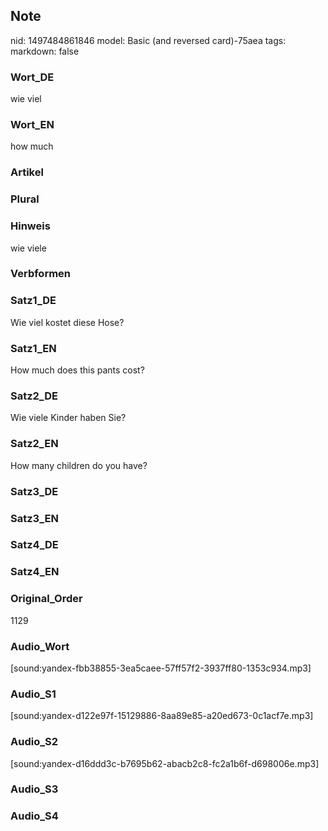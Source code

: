 ## Note
nid: 1497484861846
model: Basic (and reversed card)-75aea
tags: 
markdown: false

### Wort_DE
wie viel

### Wort_EN
how much

### Artikel


### Plural


### Hinweis
wie viele

### Verbformen


### Satz1_DE
Wie viel kostet diese Hose?

### Satz1_EN
How much does this pants cost?

### Satz2_DE
Wie viele Kinder haben Sie?

### Satz2_EN
How many children do you have?

### Satz3_DE


### Satz3_EN


### Satz4_DE


### Satz4_EN


### Original_Order
1129

### Audio_Wort
[sound:yandex-fbb38855-3ea5caee-57ff57f2-3937ff80-1353c934.mp3]

### Audio_S1
[sound:yandex-d122e97f-15129886-8aa89e85-a20ed673-0c1acf7e.mp3]

### Audio_S2
[sound:yandex-d16ddd3c-b7695b62-abacb2c8-fc2a1b6f-d698006e.mp3]

### Audio_S3


### Audio_S4

